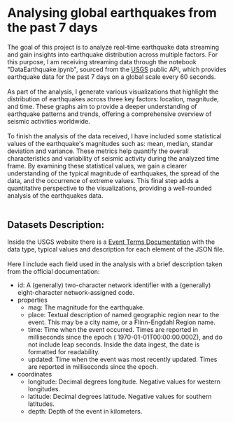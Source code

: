 # Analysing global earthquakes from the past 7 days
The goal of this project is to analyze real-time earthquake data streaming and gain insights into earthquake distribution across multiple factors. For this purpose, I am receiving streaming data through the notebook "DataEarthquake.ipynb", sourced from the [USGS](https://earthquake.usgs.gov/earthquakes/feed/v1.0/geojson.php) public API, which provides earthquake data for the past 7 days on a global scale every 60 seconds.
<br><br>
As part of the analysis, I generate various visualizations that highlight the distribution of earthquakes across three key factors: location, magnitude, and time. These graphs aim to provide a deeper understanding of earthquake patterns and trends, offering a comprehensive overview of seismic activities worldwide.
<br><br>
To finish the analysis of the data received, I have included some statistical values of the earthquake's magnitudes such as: mean, median, standar deviation and variance. These metrics help quantify the overall characteristics and variability of seismic activity during the analyzed time frame. By examining these statistical values, we gain a clearer understanding of the typical magnitude of earthquakes, the spread of the data, and the occurrence of extreme values. This final step adds a quantitative perspective to the visualizations, providing a well-rounded analysis of the earthquakes data.
<br><br>
## Datasets Description:
Inside the USGS website there is a [Event Terms Documentation](https://earthquake.usgs.gov/data/comcat/data-eventterms.php#mag) with the data type, typical values and description for each element of the JSON file.
<br><br>
Here I include each field used in the analysis with a brief description taken from the official documentation:
<br>
<ul>
  <li>id: A (generally) two-character network identifier with a (generally) eight-character network-assigned code.</li>
  <li>properties
    <ul>
        <li>mag: The magnitude for the earthquake.</li>
        <li>place: Textual description of named geographic region near to the event. This may be a city name, or a Flinn-Engdahl Region name.</li>
        <li>time: Time when the event occurred. Times are reported in milliseconds since the epoch ( 1970-01-01T00:00:00.000Z), and do not include leap seconds. Inside the data ingest, the date is formatted for readability.</li>
        <li>updated: Time when the event was most recently updated. Times are reported in milliseconds since the epoch.</li>
    </ul>
  </li>
  <li>coordinates
    <ul>
        <li>longitude: Decimal degrees longitude. Negative values for western longitudes.</li>
        <li>latitude: Decimal degrees latitude. Negative values for southern latitudes.</li>
        <li>depth: Depth of the event in kilometers.</li>
    </ul>
  </li>
</ul>
